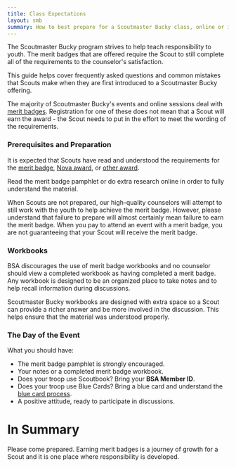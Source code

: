 ```yaml
---
title: Class Expectations
layout: smb
summary: How to best prepare for a Scoutmaster Bucky class, online or in-person.
---
```


The Scoutmaster Bucky program strives to help teach responsibility to youth. The merit badges that are offered require the Scout to still complete all of the requirements to the counselor's satisfaction.

This guide helps cover frequently asked questions and common mistakes that Scouts make when they are first introduced to a Scoutmaster Bucky offering.

The majority of Scoutmaster Bucky's events and online sessions deal with [merit badges](/merit-badges/). Registration for one of these does not mean that a Scout will earn the award - the Scout needs to put in the effort to meet the wording of the requirements.

### Prerequisites and Preparation

It is expected that Scouts have read and understood the requirements for the [merit badge](/merit-badges/), [Nova award](../nova-lab/), or [other award](../other-awards/).

Read the merit badge pamphlet or do extra research online in order to fully understand the material.

When Scouts are not prepared, our high-quality counselors will attempt to still work with the youth to help achieve the merit badge. However, please understand that failure to prepare will almost certainly mean failure to earn the merit badge. When you pay to attend an event with a merit badge, you are not guaranteeing that your Scout will receive the merit badge.

### Workbooks

BSA discourages the use of merit badge workbooks and no counselor should view a completed workbook as having completed a merit badge. Any workbook is designed to be an organized place to take notes and to help recall information during discussions.

Scoutmaster Bucky workbooks are designed with extra space so a Scout can provide a richer answer and be more involved in the discussion. This helps ensure that the material was understood properly.

### The Day of the Event

What you should have:

* The merit badge pamphlet is strongly encouraged.
* Your notes or a completed merit badge workbook.
* Does your troop use Scoutbook? Bring your **BSA Member ID**.
* Does your troop use Blue Cards? Bring a blue card and understand the [blue card process](../blue-card-process/).
* A positive attitude, ready to participate in discussions.

# In Summary

Please come prepared. Earning merit badges is a journey of growth for a Scout and it is one place where responsibility is developed.
